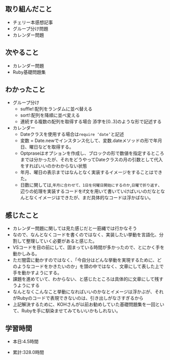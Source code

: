 ## 取り組んだこと
- チェリー本感想記事
- グループ分け問題
- カレンダー問題

## 次やること
- カレンダー問題
- Ruby基礎問題集


## わかったこと
- グループ分け
    - suffle!:配列をランダムに並べ替える
    - sort!:配列を降順に並べ変える
    - 連続する複数の配列を取得する場合 添字を[0..3]のような形で記述する
- カレンダー
    - Dateクラスを使用する場合は``require ‘date’``と記述
    - 変数 = Date.newでインスタンス化して、変数.dateメソッドの形で年月日、曜日などを取得する。
    - Optpraseはオプションを作成し、ブロックの形で数値を指定するところまでは分かったが、それをどうやってDateクラスの月の引数として代入をすればいいのかわからない状態
    - 年月、曜日の表示まではなんとなく実装するイメージをすることはできた。
    - 日数に関しては,``年月に合わせて、1日を何曜日開始にするのか``,``日曜で折り返す``、辺りの処理を実装するコードをif文を用いて書いていけばいいのだなとなんとなくイメージはできたが、まだ具体的なコードは浮かばない。

## 感じたこと
- カレンダー問題に関しては見た感じだと一筋縄では行かなそう
- なので、なんとなくコードを書くのではなく、実装したい挙動を言語化、分割して整理していく必要があると感じた。
- VSコードを目の前にして、固まっている時間が多かったので、とにかく手を動かしみる。
- ただ闇雲に動かすのではなく、「今自分はどんな挙動を実現するために、どのようなコードをかきたいのか」を頭の中ではなく、文章にして表した上で手を動かすようにする。
- 課題を進めていて、わからない、と感じたところは具体的に文章にして残すうようにする
- なんとなくこんなこと挙動になればいいのかなとイメージは浮かぶが、それがRubyのコードで表現できないのは、引き出しがなさすぎるから
- 上記解決するために、KOHさんが以前お勧めしていた基礎問題集を一回といて、Rubyを手に馴染ませてみてもいいかもしれない。


## 学習時間
- 本日:4.5時間

- 累計:328.0時間
